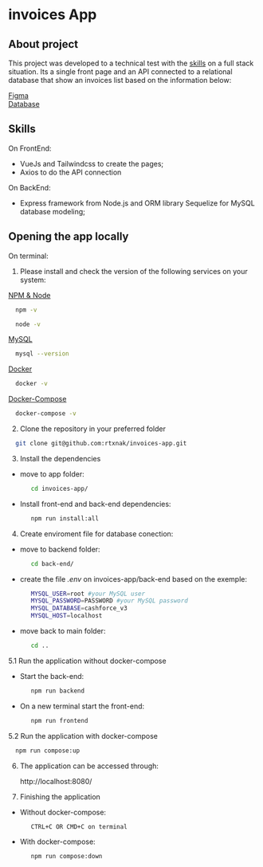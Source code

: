 # invoices App
## About project
This project was developed to a technical test with the [skills](#skills) on a full stack situation. Its a single front page and an API connected to a relational database that show an invoices list based on the information below:

[Figma](https://www.figma.com/proto/NY1fe6PAZ6DKeD9eOzyrju/Teste-Cashfroce)<br>
[Database](https://gist.githubusercontent.com/Allan96/a3538e88600559587155a01b0330124e/raw/c7ad85e464dca320fbf54b5e84fb1dd79a888511/teste.sql)

## Skills 
On FrontEnd:
 - VueJs and Tailwindcss to create the pages;
 - Axios to do the API connection

On BackEnd:
 - Express framework from Node.js and ORM library Sequelize for MySQL database modeling;

## Opening the app locally

On terminal:

1. Please install and check the version of the following services on your system:

[NPM & Node](https://docs.npmjs.com/downloading-and-installing-node-js-and-npm)
```bash
  npm -v
```
```bash
  node -v
```
[MySQL](https://dev.mysql.com/doc/refman/8.0/en/installing.html)
```bash
  mysql --version
```
[Docker](https://docs.docker.com/get-docker/)
```bash
  docker -v
```
[Docker-Compose](https://docs.docker.com/compose/install/)
```bash
  docker-compose -v
```
2. Clone the repository in your preferred folder
```bash
  git clone git@github.com:rtxnak/invoices-app.git
```
3. Install the dependencies
  * move to app folder:
    ```bash
       cd invoices-app/
    ```
  * Install front-end and back-end dependencies:
    ```bash
       npm run install:all
    ```
4. Create enviroment file for database conection:
  * move to backend folder:
    ```bash
       cd back-end/
    ```
  * create the file _.env_ on invoices-app/back-end based on the exemple:
    ```bash
       MYSQL_USER=root #your MySQL user
       MYSQL_PASSWORD=PASSWORD #your MySQL password
       MYSQL_DATABASE=cashforce_v3
       MYSQL_HOST=localhost
    ```
  * move back to main folder:
    ```bash
       cd ..
    ```
5.1 Run the application without docker-compose
  * Start the back-end:
    ```bash
       npm run backend
    ```
  * On a new terminal start the front-end:
    ```bash
       npm run frontend
    ```
5.2 Run the application with docker-compose
```bash
  npm run compose:up
```

6. The application can be accessed through:

    http://localhost:8080/
    
7. Finishing the application
  * Without docker-compose:
      ```bash
         CTRL+C OR CMD+C on terminal
    ```
    
  * With docker-compose:
    ```bash
       npm run compose:down
    ```
